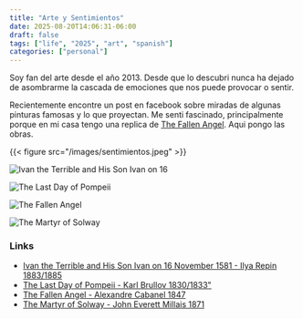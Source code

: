 ```yaml
---
title: "Arte y Sentimientos"
date: 2025-08-20T14:06:31-06:00
draft: false
tags: ["life", "2025", "art", "spanish"]
categories: ["personal"]
---
```


Soy fan del arte desde el año 2013. Desde que lo descubri nunca ha dejado de asombrarme la cascada de emociones que nos puede provocar o sentir.

Recientemente encontre un post en facebook sobre miradas de algunas pinturas famosas y lo que proyectan.
Me senti fascinado, principalmente porque en mi casa tengo una replica de [The Fallen Angel](https://www.wikiart.org/en/alexandre-cabanel/fallen-angel). Aqui pongo las obras.

{{< figure src="/images/sentimientos.jpeg" >}}

![Ivan the Terrible and His Son Ivan on 16](https://upload.wikimedia.org/wikipedia/commons/thumb/3/33/Iv%C3%A1n_el_Terrible_y_su_hijo%2C_por_Ili%C3%A1_Repin.jpg/1920px-Iv%C3%A1n_el_Terrible_y_su_hijo%2C_por_Ili%C3%A1_Repin.jpg "Ivan the Terrible and His Son Ivan on 16 November 1581 - Ilya Repin 1883/1885")

![The Last Day of Pompeii](https://upload.wikimedia.org/wikipedia/commons/thumb/e/ec/Karl_Brullov_-_The_Last_Day_of_Pompeii_-_Google_Art_Project.jpg/1920px-Karl_Brullov_-_The_Last_Day_of_Pompeii_-_Google_Art_Project.jpg "The Last Day of Pompeii - Karl Brullov 1830/1833")

![The Fallen Angel](https://upload.wikimedia.org/wikipedia/commons/thumb/f/f7/Alexandre_Cabanel_-_Fallen_Angel.jpg/1920px-Alexandre_Cabanel_-_Fallen_Angel.jpg "The Fallen Angel - Alexandre Cabanel 1847")

![The Martyr of Solway](https://upload.wikimedia.org/wikipedia/commons/thumb/a/ad/JOHN_EVERETT_MILLAIS_-_The_Martyr_of_the_Solway_%28Walker_Art_Gallery%2C_Liverpool%2C_c._1871._%C3%93leo_sobre_lienzo%2C_70.5_x_56.5_cm%29.jpg/1024px-JOHN_EVERETT_MILLAIS_-_The_Martyr_of_the_Solway_%28Walker_Art_Gallery%2C_Liverpool%2C_c._1871._%C3%93leo_sobre_lienzo%2C_70.5_x_56.5_cm%29.jpg "The Martyr of Solway - John Everett Millais 1871")

### Links

* [Ivan the Terrible and His Son Ivan on 16 November 1581 - Ilya Repin 1883/1885][def]
* [The Last Day of Pompeii - Karl Brullov 1830/1833"](https://www.wikiart.org/en/karl-bryullov/the-last-day-of-pompeii-1833)
* [The Fallen Angel - Alexandre Cabanel 1847](https://www.wikiart.org/en/alexandre-cabanel/fallen-angel)
* [The Martyr of Solway - John Everett Millais 1871](https://artsandculture.google.com/asset/the-martyr-of-the-solway-john-everett-millais/zgHu888n3_dObw)

[def]: https://www.wikiart.org/en/ilya-repin/ivan-the-terrible-and-his-son-ivan-on-november-16-1581-1885
